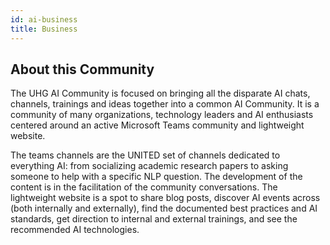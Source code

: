```yaml
---
id: ai-business
title: Business
---
```


## __About this Community__


The UHG AI Community is focused on bringing all the disparate AI chats, channels, trainings and ideas together into a common AI Community. It is a community of many organizations, technology leaders and AI enthusiasts centered around an active Microsoft Teams community and lightweight website.

The teams channels are the UNITED set of channels dedicated to everything AI:  from socializing academic research papers to asking someone to help with a specific NLP question. The development of the content is in the facilitation of the community conversations. The lightweight website is a spot to share blog posts, discover AI events across (both internally and externally), find the documented best practices and AI standards, get direction to internal and external trainings, and see the recommended AI technologies.
